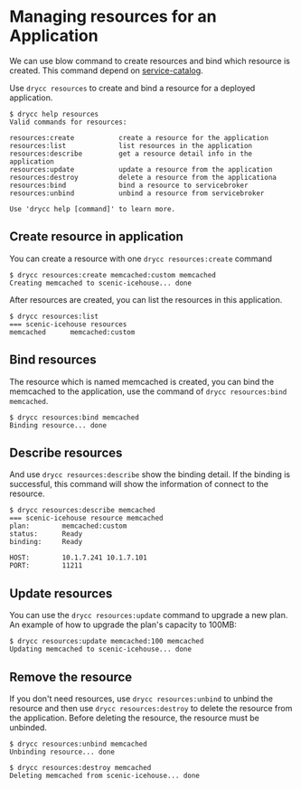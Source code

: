 # Managing resources for an Application

We can use blow command to create resources and bind which resource is created.
This command depend on [service-catalog](https://svc-cat.io).


Use `drycc resources` to create and bind a resource for a deployed application.

    $ drycc help resources
    Valid commands for resources:

    resources:create           create a resource for the application
    resources:list             list resources in the application
    resources:describe         get a resource detail info in the application
    resources:update           update a resource from the application
    resources:destroy          delete a resource from the applicationa
    resources:bind             bind a resource to servicebroker
    resources:unbind           unbind a resource from servicebroker

    Use 'drycc help [command]' to learn more.
## Create resource in application
You can create a resource with one `drycc resources:create` command

    $ drycc resources:create memcached:custom memcached
    Creating memcached to scenic-icehouse... done

After resources are created, you can list the resources in this application.

    $ drycc resources:list
    === scenic-icehouse resources
    memcached      memcached:custom

## Bind resources

The resource which is named memcached is created, you can bind the memcached to the application,
use the command of `drycc resources:bind memcached`.

    $ drycc resources:bind memcached
    Binding resource... done
    
## Describe resources

And use `drycc resources:describe` show the binding detail. If the binding is successful, this command will show the information of connect to the resource.

    $ drycc resources:describe memcached
    === scenic-icehouse resource memcached
    plan:        memcached:custom
    status:      Ready
    binding:     Ready

    HOST:        10.1.7.241 10.1.7.101
    PORT:        11211

## Update resources

You can use the `drycc resources:update` command to upgrade a new plan.
An example of how to upgrade the plan's capacity to 100MB:

    $ drycc resources:update memcached:100 memcached
    Updating memcached to scenic-icehouse... done

## Remove the resource

If you don't need resources, use `drycc resources:unbind` to unbind the resource and then use `drycc resources:destroy` to delete the resource from the application.
Before deleting the resource, the resource must be unbinded.

    $ drycc resources:unbind memcached
    Unbinding resource... done

    $ drycc resources:destroy memcached
    Deleting memcached from scenic-icehouse... done


